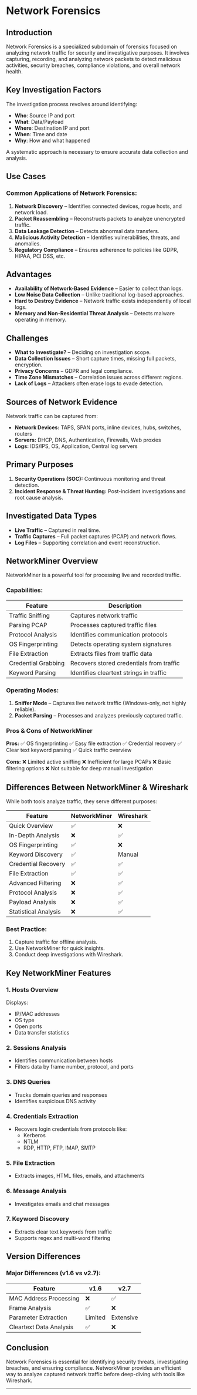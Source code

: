 # Network Forensics

## Introduction
Network Forensics is a specialized subdomain of forensics focused on analyzing network traffic for security and investigative purposes. It involves capturing, recording, and analyzing network packets to detect malicious activities, security breaches, compliance violations, and overall network health.

## Key Investigation Factors
The investigation process revolves around identifying:
- **Who**: Source IP and port
- **What**: Data/Payload
- **Where**: Destination IP and port
- **When**: Time and date
- **Why**: How and what happened

A systematic approach is necessary to ensure accurate data collection and analysis.

## Use Cases
### Common Applications of Network Forensics:
1. **Network Discovery** – Identifies connected devices, rogue hosts, and network load.
2. **Packet Reassembling** – Reconstructs packets to analyze unencrypted traffic.
3. **Data Leakage Detection** – Detects abnormal data transfers.
4. **Malicious Activity Detection** – Identifies vulnerabilities, threats, and anomalies.
5. **Regulatory Compliance** – Ensures adherence to policies like GDPR, HIPAA, PCI DSS, etc.

## Advantages
- **Availability of Network-Based Evidence** – Easier to collect than logs.
- **Low Noise Data Collection** – Unlike traditional log-based approaches.
- **Hard to Destroy Evidence** – Network traffic exists independently of local logs.
- **Memory and Non-Residential Threat Analysis** – Detects malware operating in memory.

## Challenges
- **What to Investigate?** – Deciding on investigation scope.
- **Data Collection Issues** – Short capture times, missing full packets, encryption.
- **Privacy Concerns** – GDPR and legal compliance.
- **Time Zone Mismatches** – Correlation issues across different regions.
- **Lack of Logs** – Attackers often erase logs to evade detection.

## Sources of Network Evidence
Network traffic can be captured from:
- **Network Devices:** TAPS, SPAN ports, inline devices, hubs, switches, routers
- **Servers:** DHCP, DNS, Authentication, Firewalls, Web proxies
- **Logs:** IDS/IPS, OS, Application, Central log servers

## Primary Purposes
1. **Security Operations (SOC):** Continuous monitoring and threat detection.
2. **Incident Response & Threat Hunting:** Post-incident investigations and root cause analysis.

## Investigated Data Types
- **Live Traffic** – Captured in real time.
- **Traffic Captures** – Full packet captures (PCAP) and network flows.
- **Log Files** – Supporting correlation and event reconstruction.

## NetworkMiner Overview
NetworkMiner is a powerful tool for processing live and recorded traffic.

### Capabilities:
| Feature | Description |
|---------|-------------|
| Traffic Sniffing | Captures network traffic |
| Parsing PCAP | Processes captured traffic files |
| Protocol Analysis | Identifies communication protocols |
| OS Fingerprinting | Detects operating system signatures |
| File Extraction | Extracts files from traffic data |
| Credential Grabbing | Recovers stored credentials from traffic |
| Keyword Parsing | Identifies cleartext strings in traffic |

### Operating Modes:
1. **Sniffer Mode** – Captures live network traffic (Windows-only, not highly reliable).
2. **Packet Parsing** – Processes and analyzes previously captured traffic.

### Pros & Cons of NetworkMiner
**Pros:**
✅ OS fingerprinting
✅ Easy file extraction
✅ Credential recovery
✅ Clear text keyword parsing
✅ Quick traffic overview

**Cons:**
❌ Limited active sniffing
❌ Inefficient for large PCAPs
❌ Basic filtering options
❌ Not suitable for deep manual investigation

## Differences Between NetworkMiner & Wireshark
While both tools analyze traffic, they serve different purposes:

| Feature | NetworkMiner | Wireshark |
|---------|-------------|----------|
| Quick Overview | ✅ | ❌ |
| In-Depth Analysis | ❌ | ✅ |
| OS Fingerprinting | ✅ | ❌ |
| Keyword Discovery | ✅ | Manual |
| Credential Recovery | ✅ | ✅ |
| File Extraction | ✅ | ✅ |
| Advanced Filtering | ❌ | ✅ |
| Protocol Analysis | ❌ | ✅ |
| Payload Analysis | ❌ | ✅ |
| Statistical Analysis | ❌ | ✅ |

### Best Practice:
1. Capture traffic for offline analysis.
2. Use NetworkMiner for quick insights.
3. Conduct deep investigations with Wireshark.

## Key NetworkMiner Features
### 1. Hosts Overview
Displays:
- IP/MAC addresses
- OS type
- Open ports
- Data transfer statistics

### 2. Sessions Analysis
- Identifies communication between hosts
- Filters data by frame number, protocol, and ports

### 3. DNS Queries
- Tracks domain queries and responses
- Identifies suspicious DNS activity

### 4. Credentials Extraction
- Recovers login credentials from protocols like:
  - Kerberos
  - NTLM
  - RDP, HTTP, FTP, IMAP, SMTP

### 5. File Extraction
- Extracts images, HTML files, emails, and attachments

### 6. Message Analysis
- Investigates emails and chat messages

### 7. Keyword Discovery
- Extracts clear text keywords from traffic
- Supports regex and multi-word filtering

## Version Differences
### Major Differences (v1.6 vs v2.7):
| Feature | v1.6 | v2.7 |
|---------|------|------|
| MAC Address Processing | ❌ | ✅ |
| Frame Analysis | ✅ | ❌ |
| Parameter Extraction | Limited | Extensive |
| Cleartext Data Analysis | ✅ | ❌ |

## Conclusion
Network Forensics is essential for identifying security threats, investigating breaches, and ensuring compliance. NetworkMiner provides an efficient way to analyze captured network traffic before deep-diving with tools like Wireshark. 

---



